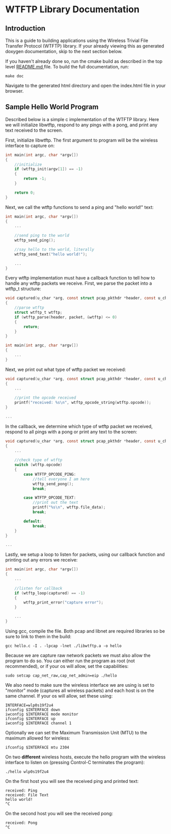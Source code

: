 # WTFTP Library Documentation
## Introduction
This is a guide to building applications using the Wireless Trivial File Transfer Protocol (WTFTP) library. If your already viewing this as generated doxygen documentation, skip to the next section below.

If you haven't already done so, run the cmake build as described in the top level [README.md ](../README.md )file. To build the full documentation, run:
```shell
make doc
```
Navigate to the generated html directory and open the index.html file in your browser.

## Sample Hello World Program
Described below is a simple c implementation of the WTFTP library. Here we will initialize libwtftp, respond to any pings with a pong, and print any text received to the screen.

First, initialize libwtftp. The first argument to program will be the wireless interface to capture on:
```c
int main(int argc, char *argv[])
{
	//initialize
	if (wtftp_init(argv[1]) == -1)
	{
		return -1;
	}

	return 0;
}
```
Next, we call the wtftp functions to send a ping and "hello world!" text:
```c
int main(int argc, char *argv[])
{
	...
	
	//send ping to the world
	wtftp_send_ping();

	//say hello to the world, literally
	wtftp_send_text("hello world!");

	...
}
```
Every wtftp implementation must have a callback function to tell how to handle any wtftp packets we receive. First, we parse the packet into a wtftp_t structure:
```c
void captured(u_char *arg, const struct pcap_pkthdr *header, const u_char *packet)
{
	//parse wtftp
	struct wtftp_t wtftp;
	if (wtftp_parse(header, packet, &wtftp) <= 0)
	{
		return;
	}
}

int main(int argc, char *argv[])
{
	...
}
```
Next, we print out what type of wtftp packet we received:
```c
void captured(u_char *arg, const struct pcap_pkthdr *header, const u_char *packet)
{
	...
	
	//print the opcode received
	printf("received: %s\n", wtftp_opcode_string(wtftp.opcode));
}

...
```
In the callback, we determine which type of wtftp packet we received, respond to all pings with a pong or print any text to the screen:
```c
void captured(u_char *arg, const struct pcap_pkthdr *header, const u_char *packet)
{
	...
	
	//check type of wtftp
	switch (wtftp.opcode)
	{
		case WTFTP_OPCODE_PING:
			//tell everyone I am here
			wtftp_send_pong();
			break;

		case WTFTP_OPCODE_TEXT:
			//print out the text
			printf("%s\n", wtftp.file_data);
			break;

		default:
			break;
	}
}

...
```
Lastly, we setup a loop to listen for packets, using our callback function and printing out any errors we receive:
```c
int main(int argc, char *argv[])
{
	...
	
	//listen for callback
	if (wtftp_loop(captured) == -1)
	{
		wtftp_print_error("capture error");
	}

	...
}
```
Using gcc, compile the file. Both pcap and libnet are required libraries so be sure to link to them in the build:
```shell
gcc hello.c -I . -lpcap -lnet ./libwtftp.a -o hello

```
Because we are capture raw network packets we must also allow the program to do so. You can either run the program as root (not recommended), or if your os will allow, set the capabilities:
```shell
sudo setcap cap_net_raw,cap_net_admin=eip ./hello
```
We also need to make sure the wireless interface we are using is set to "monitor" mode (captures all wireless packets) and each host is on the same channel. If your os will allow, set these using:
```shell
INTERFACE=wlp0s19f2u4
ifconfig $INTERFACE down
iwconfig $INTERFACE mode monitor
ifconfig $INTERFACE up
iwconfig $INTERFACE channel 1

```
Optionally we can set the Maximum Transmission Unit (MTU) to the maximum allowed for wireless:
```shell
ifconfig $INTERFACE mtu 2304

```
On two **different** wireless hosts, execute the hello program with the wireless interface to listen on (pressing Control-C terminates the program):
```shell
./hello wlp0s19f2u4

```
On the first host you will see the received ping and printed text:
```shell
received: Ping
received: File Text
hello world!
^C
```
On the second host you will see the received pong:
```shell
received: Pong
^C
```